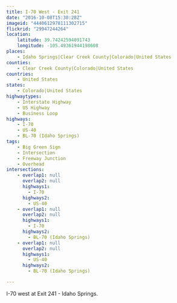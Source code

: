 ```yaml
---
title: I-70 West - Exit 241
date: "2016-10-08T15:30:28Z"
imageid: "4440612978111302715"
flickrid: "29947244264"
location:
    latitude: 39.74242594091743
    longitude: -105.49361944198608
places:
    - Idaho Springs|Clear Creek County|Colorado|United States
counties:
    - Clear Creek County|Colorado|United States
countries:
    - United States
states:
    - Colorado|United States
highwaytypes:
    - Interstate Highway
    - US Highway
    - Business Loop
highways:
    - I-70
    - US-40
    - BL-70 (Idaho Springs)
tags:
    - Big Green Sign
    - Intersection
    - Freeway Junction
    - Overhead
intersections:
    - overlap1: null
      overlap2: null
      highways1:
        - I-70
      highways2:
        - US-40
    - overlap1: null
      overlap2: null
      highways1:
        - I-70
      highways2:
        - BL-70 (Idaho Springs)
    - overlap1: null
      overlap2: null
      highways1:
        - US-40
      highways2:
        - BL-70 (Idaho Springs)

---
```

I-70 west at Exit 241 - Idaho Springs.